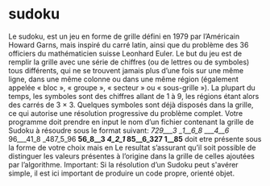 # sudoku
Le sudoku, est un jeu en forme de grille défini en 1979 par l’Américain Howard Garns, mais inspiré du carré latin, ainsi que du problème des 36 officiers du mathématicien suisse Leonhard Euler. Le but du jeu est de remplir la grille avec une série de chiffres (ou de lettres ou de symboles) tous différents, qui ne se trouvent jamais plus d’une fois sur une même ligne, dans une même colonne ou dans une même région (également appelée « bloc », « groupe », « secteur » ou « sous-grille »). La plupart du temps, les symboles sont des chiffres allant de 1 à 9, les régions étant alors des carrés de 3 × 3. Quelques symboles sont déjà disposés dans la grille, ce qui autorise une résolution progressive du problème complet. Votre programme doit prendre en input le nom d’un fichier contenant la grille de Sudoku à résoudre sous le format suivant: _729___3_ __1__6_8_ ____4__6_ 96___41_8 _487_5_96 __56_8__3 ___4_2_1_ 85__6_327 1__85____ doit etre présente sous la forme de votre choix mais en Le resultat s’assurant qu’il soit possible de distinguer les valeurs présentes à l’origine dans la grille de celles ajoutées par l’algorithme. Important: Si la résolution d’un Sudoku peut s'avérer simple, il est ici important de produire un code propre, orienté objet.
